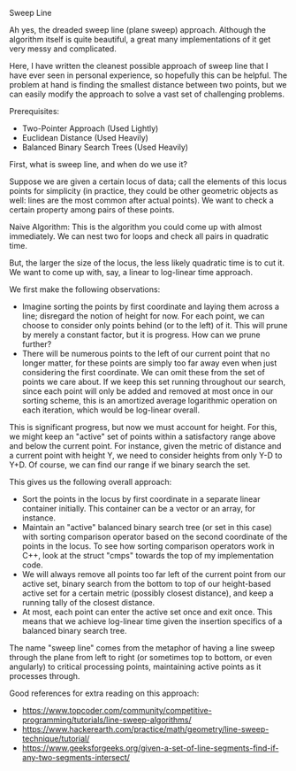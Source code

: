 Sweep Line

Ah yes, the dreaded sweep line (plane sweep) approach. Although the algorithm itself is quite beautiful, a great many 
implementations of it get very messy and complicated. 

Here, I have written the cleanest possible approach of sweep line that I have ever seen in personal experience, so hopefully
this can be helpful. The problem at hand is finding the smallest distance between two points, but we can easily modify the 
approach to solve a vast set of challenging problems. 

Prerequisites: 
- Two-Pointer Approach (Used Lightly)
- Euclidean Distance (Used Heavily)
- Balanced Binary Search Trees (Used Heavily)

First, what is sweep line, and when do we use it? 

Suppose we are given a certain locus of data; call the elements of this locus points for simplicity (in practice, they could be other geometric objects as well: lines are the most common after actual points). We want to check a certain property among pairs of these points. 

Naive Algorithm: This is the algorithm you could come up with almost immediately. We can nest two for loops and check all pairs in quadratic time. 

But, the larger the size of the locus, the less likely quadratic time is to cut it. We want to come up with, say, a linear to log-linear time approach. 

We first make the following observations: 
- Imagine sorting the points by first coordinate and laying them across a line; disregard the notion of height for now. For each point, we can choose to consider only points behind (or to the left) of it. This will prune by merely a constant factor, but it is progress. How can we prune further?
- There will be numerous points to the left of our current point that no longer matter, for these points are simply too far away even when just considering the first coordinate. We can omit these from the set of points we care about. If we keep this set running throughout our search, since each point will only be added and removed at most once in our sorting scheme, this is an amortized average logarithmic operation on each iteration, which would be log-linear overall. 

This is significant progress, but now we must account for height. For this, we might keep an "active" set of points within a satisfactory range above and below the current point. For instance, given the metric of distance and a current point with height Y, we need to consider heights from only Y-D to Y+D. Of course, we can find our range if we binary search the set. 

This gives us the following overall approach: 
- Sort the points in the locus by first coordinate in a separate linear container initially. This container can be a vector or an array, for instance. 
- Maintain an "active" balanced binary search tree (or set in this case) with sorting comparison operator based on the second coordinate of the points in the locus. To see how sorting comparison operators work in C++, look at the struct "cmps" towards the top of my implementation code. 
- We will always remove all points too far left of the current point from our active set, binary search from the bottom to top of our height-based active set for a certain metric (possibly closest distance), and keep a running tally of the closest distance. 
- At most, each point can enter the active set once and exit once. This means that we achieve log-linear time given the insertion specifics of a balanced binary search tree. 

The name "sweep line" comes from the metaphor of having a line sweep through the plane from left to right (or sometimes top to bottom, or even angularly) to critical processing points, maintaining active points as it processes through. 

Good references for extra reading on this approach:
- https://www.topcoder.com/community/competitive-programming/tutorials/line-sweep-algorithms/
- https://www.hackerearth.com/practice/math/geometry/line-sweep-technique/tutorial/
- https://www.geeksforgeeks.org/given-a-set-of-line-segments-find-if-any-two-segments-intersect/
